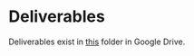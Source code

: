 # Deliverables


Deliverables exist in [this](https://drive.google.com/drive/folders/1ajCv0bKexMm4llYSFj6UILsZqfrBX8uM?usp=sharing) folder in Google Drive.
